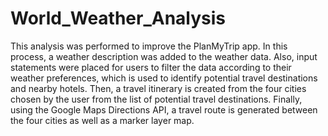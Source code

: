 # World_Weather_Analysis
This analysis was performed to improve the PlanMyTrip app. In this process, a weather description was added to the weather data. Also, input statements were placed for users to filter the data according to their weather preferences, which is used to identify potential travel destinations and nearby hotels. Then, a travel itinerary is created from the four cities chosen by the user from the list of potential travel destinations. Finally, using the Google Maps Directions API, a travel route is generated between the four cities as well as a marker layer map.
